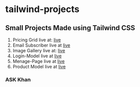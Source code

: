 # tailwind-projects
## Small Projects Made using Tailwind CSS
1. Pricing Grid live at: [live](https://pricing-grid-askhan.netlify.app/)
2. Email Subscriber live at [live](https://email-subscriber-askhan.netlify.app/)
3. Image Gallery live at: [live](https://image-gallery-askhan.netlify.app/)
4. Login-Model live at [live](https://login-model-askhan.netlify.app/)
5. Menage-Page live at [live](https://manage-page-askhan.netlify.app/)
6. Product Model live at [live](https://product-model-askhan.netlify.app/)
### ASK Khan
